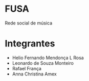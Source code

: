 # FUSA
Rede social de música

# Integrantes
* Helio Fernando Mendonça L Rosa
* Leonardo de Souza Monteiro
* Rafael França
* Anna Christina Amex
